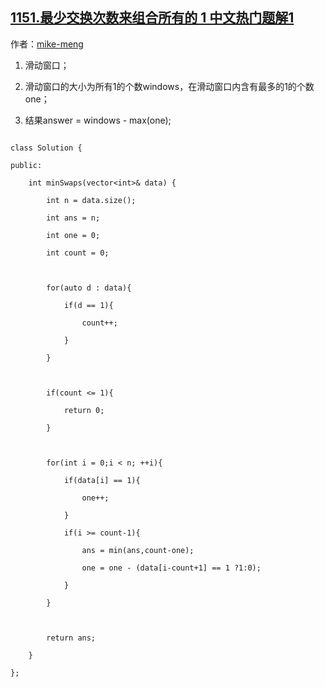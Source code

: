 ## [1151.最少交换次数来组合所有的 1 中文热门题解1](https://leetcode.cn/problems/minimum-swaps-to-group-all-1s-together/solutions/100000/hua-dong-chuang-kou-by-mike-meng-4)

作者：[mike-meng](https://leetcode.cn/u/mike-meng)

1. 滑动窗口；
2. 滑动窗口的大小为所有1的个数windows，在滑动窗口内含有最多的1的个数one；
3. 结果answer = windows - max(one);
```
class Solution {
public:
    int minSwaps(vector<int>& data) {
        int n = data.size();
        int ans = n;
        int one = 0;
        int count = 0;
        
        for(auto d : data){
            if(d == 1){
                count++;
            }
        }
        
        if(count <= 1){
            return 0;
        }
        
        for(int i = 0;i < n; ++i){
            if(data[i] == 1){
                one++;
            }
            if(i >= count-1){
                ans = min(ans,count-one);
                one = one - (data[i-count+1] == 1 ?1:0);
            }
        }
        
        return ans;
    }
};
```